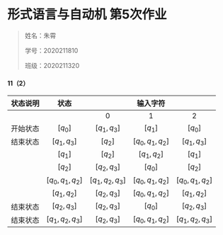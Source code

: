 # 形式语言与自动机 第5次作业

> 姓名：朱霄
>
> 学号：2020211810
>
> 班级：2020211320

#### 11（2）

| 状态说明 |      状态       |                 |    输入字符     |                 |
| :------: | :-------------: | :-------------: | :-------------: | :-------------: |
|          |                 |       $0$       |       $1$       |       $2$       |
| 开始状态 |     $[q_0]$     |   $[q_1,q_3]$   |     $[q_1]$     |     $[q_0]$     |
| 结束状态 |   $[q_1,q_3]$   |     $[q_2]$     | $[q_0,q_1,q_2]$ |   $[q_1,q_3]$   |
|          |     $[q_1]$     |     $[q_2]$     |   $[q_1,q_2]$   |     $[q_1]$     |
|          |     $[q_2]$     |   $[q_2,q_3]$   |     $[q_0]$     |     $[q_2]$     |
|          | $[q_0,q_1,q_2]$ | $[q_1,q_2,q_3]$ | $[q_0,q_1,q_2]$ | $[q_0,q_1,q_2]$ |
|          |   $[q_1,q_2]$   |   $[q_2,q_3]$   | $[q_0,q_1,q_2]$ |   $[q_1,q_2]$   |
| 结束状态 |   $[q_2,q_3]$   |   $[q_2,q_3]$   |     $[q_0]$     |   $[q_2,q_3]$   |
| 结束状态 | $[q_1,q_2,q_3]$ |   $[q_2,q_3]$   | $[q_0,q_1,q_2]$ | $[q_1,q_2,q_3]$ |

